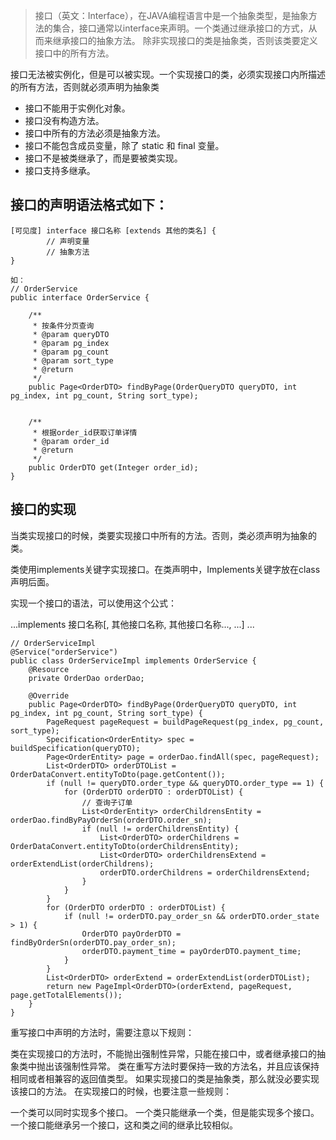 > 接口（英文：Interface），在JAVA编程语言中是一个抽象类型，是抽象方法的集合，接口通常以interface来声明。一个类通过继承接口的方式，从而来继承接口的抽象方法。
除非实现接口的类是抽象类，否则该类要定义接口中的所有方法。

接口无法被实例化，但是可以被实现。一个实现接口的类，必须实现接口内所描述的所有方法，否则就必须声明为抽象类

* 接口不能用于实例化对象。
* 接口没有构造方法。
* 接口中所有的方法必须是抽象方法。
* 接口不能包含成员变量，除了 static 和 final 变量。
* 接口不是被类继承了，而是要被类实现。
* 接口支持多继承。

## 接口的声明语法格式如下：
```
[可见度] interface 接口名称 [extends 其他的类名] {
        // 声明变量
        // 抽象方法
}

如：
// OrderService
public interface OrderService {

    /**
     * 按条件分页查询
     * @param queryDTO
     * @param pg_index
     * @param pg_count
     * @param sort_type
     * @return
     */
    public Page<OrderDTO> findByPage(OrderQueryDTO queryDTO, int pg_index, int pg_count, String sort_type);


    /**
     * 根据order_id获取订单详情
     * @param order_id
     * @return
     */
    public OrderDTO get(Integer order_id);
}
```

## 接口的实现
当类实现接口的时候，类要实现接口中所有的方法。否则，类必须声明为抽象的类。

类使用implements关键字实现接口。在类声明中，Implements关键字放在class声明后面。

实现一个接口的语法，可以使用这个公式：

...implements 接口名称[, 其他接口名称, 其他接口名称..., ...] ...

```
// OrderServiceImpl
@Service("orderService")
public class OrderServiceImpl implements OrderService {
	@Resource
	private OrderDao orderDao;

	@Override
	public Page<OrderDTO> findByPage(OrderQueryDTO queryDTO, int pg_index, int pg_count, String sort_type) {
		PageRequest pageRequest = buildPageRequest(pg_index, pg_count, sort_type);
		Specification<OrderEntity> spec = buildSpecification(queryDTO);
		Page<OrderEntity> page = orderDao.findAll(spec, pageRequest);
		List<OrderDTO> orderDTOList = OrderDataConvert.entityToDto(page.getContent());
		if (null != queryDTO.order_type && queryDTO.order_type == 1) {
			for (OrderDTO orderDTO : orderDTOList) {
				// 查询子订单
				List<OrderEntity> orderChildrensEntity = orderDao.findByPayOrderSn(orderDTO.order_sn);
				if (null != orderChildrensEntity) {
					List<OrderDTO> orderChildrens = OrderDataConvert.entityToDto(orderChildrensEntity);
					List<OrderDTO> orderChildrensExtend = orderExtendList(orderChildrens);
					orderDTO.orderChildrens = orderChildrensExtend;
				}
			}
		}
		for (OrderDTO orderDTO : orderDTOList) {
			if (null != orderDTO.pay_order_sn && orderDTO.order_state > 1) {
				OrderDTO payOrderDTO = findByOrderSn(orderDTO.pay_order_sn);
				orderDTO.payment_time = payOrderDTO.payment_time;
			}
		}
		List<OrderDTO> orderExtend = orderExtendList(orderDTOList);
		return new PageImpl<OrderDTO>(orderExtend, pageRequest, page.getTotalElements());
	}
}
```
重写接口中声明的方法时，需要注意以下规则：

类在实现接口的方法时，不能抛出强制性异常，只能在接口中，或者继承接口的抽象类中抛出该强制性异常。
类在重写方法时要保持一致的方法名，并且应该保持相同或者相兼容的返回值类型。
如果实现接口的类是抽象类，那么就没必要实现该接口的方法。
在实现接口的时候，也要注意一些规则：

一个类可以同时实现多个接口。
一个类只能继承一个类，但是能实现多个接口。
一个接口能继承另一个接口，这和类之间的继承比较相似。








